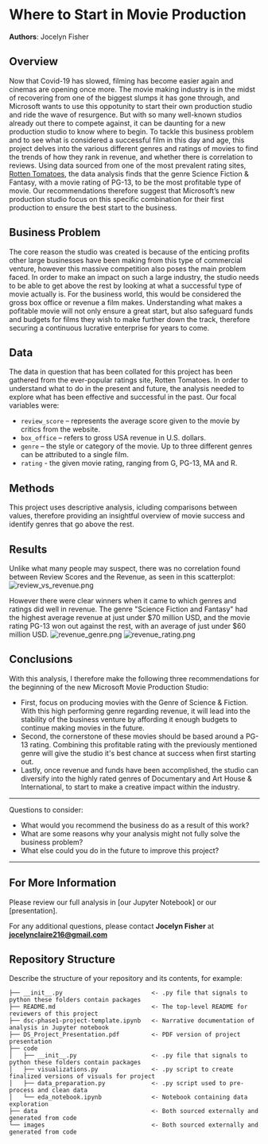 # Where to Start in Movie Production

**Authors**: Jocelyn Fisher

## Overview

Now that Covid-19 has slowed, filming has become easier again and cinemas are opening once more. The movie making industry is in the midst of recovering from one of the biggest slumps it has gone through, and Microsoft wants to use this oppotunity to start their own production studio and ride the wave of resurgence. But with so many well-known studios already out there to compete against, it can be daunting for a new production studio to know where to begin. To tackle this business problem and to see what is considered a successful film in this day and age, this project delves into the various different genres and ratings of movies to find the trends of how they rank in revenue, and whether there is correlation to reviews. Using data sourced from one of the most prevalent rating sites, [Rotten Tomatoes](https://www.rottentomatoes.com), the data analysis finds that the genre Science Fiction & Fantasy, with a movie rating of PG-13, to be the most profitable type of movie. Our recommendations therefore suggest that Microsoft’s new production studio focus on this specific combination for their first production to ensure the best start to the business.


## Business Problem

The core reason the studio was created is because of the enticing profits other large businesses have been making from this type of commercial venture, however this massive competition also poses the main problem faced. In order to make an impact on such a large industry, the studio needs to be able to get above the rest by looking at what a successful type of movie actually is. For the business world, this would be considered the gross box office or revenue a film makes. Understanding what makes a pofitable movie will not only ensure a great start, but also safeguard funds and budgets for films they wish to make further down the track, therefore securing a continuous lucrative enterprise for years to come.


## Data

The data in question that has been collated for this project has been gathered from the ever-popular ratings site, Rotten Tomatoes. In order to understand what to do in the present and future, the analysis needed to explore what has been effective and successful in the past. Our focal variables were:
- `review_score` – represents the average score given to the movie by critics from the website.
- `box_office` – refers to gross USA revenue in U.S. dollars.
- `genre` – the style or category of the movie. Up to three different genres can be attributed to a single film.
- `rating` - the given movie rating, ranging from G, PG-13, MA and R.


## Methods

This project uses descriptive analysis, icluding comparisons between values, therefore providing an insightful overview of movie success and identify genres that go above the rest.


## Results

Unlike what many people may suspect, there was no correlation found between Review Scores and the Revenue, as seen in this scatterplot:
![review_vs_revenue.png](./review_vs_revenue.png)

However there were clear winners when it came to which genres and ratings did well in revenue. The genre "Science Fiction and Fantasy" had the highest average revenue at just under $70 million USD, and the movie rating PG-13 won out against the rest, with an average of just under $60 million USD.
![revenue_genre.png](./revenue_genre.png)
![revenue_rating.png](./revenue_rating.png)


## Conclusions

With this analysis, I therefore make the following three recommendations for the beginning of the new Microsoft Movie Production Studio:
- First, focus on producing movies with the Genre of Science & Fiction. With this high performing genre regarding revenue, it will lead into the stability of the business venture by affording it enough budgets to continue making movies in the future.
- Second, the cornerstone of these movies should be based around a PG-13 rating. Combining this profitable rating with the previously mentioned genre will give the studio it's best chance at success when first starting out.
- Lastly, once revenue and funds have been accomplished, the studio can diversify into the highly rated genres of Documentary and Art House & International, to start to make a creative impact within the industry.

***
Questions to consider:
* What would you recommend the business do as a result of this work?
* What are some reasons why your analysis might not fully solve the business problem?
* What else could you do in the future to improve this project?
***

## For More Information

Please review our full analysis in [our Jupyter Notebook] or our [presentation].

For any additional questions, please contact **Jocelyn Fisher** at  **[jocelynclaire216@gmail.com](mailto:jocelynclaire216@gmail.com)**

## Repository Structure

Describe the structure of your repository and its contents, for example:

```
├── __init__.py                         <- .py file that signals to python these folders contain packages
├── README.md                           <- The top-level README for reviewers of this project
├── dsc-phase1-project-template.ipynb   <- Narrative documentation of analysis in Jupyter notebook
├── DS_Project_Presentation.pdf         <- PDF version of project presentation
├── code
│   ├── __init__.py                     <- .py file that signals to python these folders contain packages
│   ├── visualizations.py               <- .py script to create finalized versions of visuals for project
│   ├── data_preparation.py             <- .py script used to pre-process and clean data
│   └── eda_notebook.ipynb              <- Notebook containing data exploration
├── data                                <- Both sourced externally and generated from code
└── images                              <- Both sourced externally and generated from code
```
